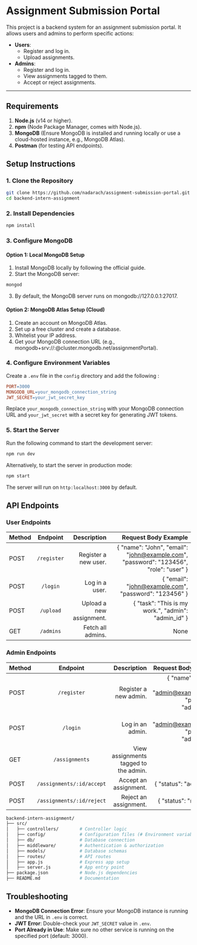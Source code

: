 # **Assignment Submission Portal**
This project is a backend system for an assignment submission portal. It allows users and admins to perform specific actions:

- **Users**:
  - Register and log in.
  - Upload assignments.
- **Admins**:
  - Register and log in.
  - View assignments tagged to them.
  - Accept or reject assignments.
 
---
## **Requirements**
1. **Node.js** (v14 or higher).
2. **npm** (Node Package Manager, comes with Node.js).
3. **MongoDB** (Ensure MongoDB is installed and running locally or use a cloud-hosted instance, e.g., MongoDB Atlas).
4. **Postman** (for testing API endpoints).

## **Setup Instructions**

### **1. Clone the Repository**

```bash
git clone https://github.com/nadarach/assignment-submission-portal.git
cd backend-intern-assignment
```
### **2. Install Dependencies**
```bash
npm install
```
### **3. Configure MongoDB**
#### Option 1: Local MongoDB Setup
1. Install MongoDB locally by following the official guide.
2. Start the MongoDB server:
```bash
mongod
``` 
3. By default, the MongoDB server runs on mongodb://127.0.0.1:27017.

#### Option 2: MongoDB Atlas Setup (Cloud)
1. Create an account on MongoDB Atlas.
2. Set up a free cluster and create a database.
3. Whitelist your IP address.
4. Get your MongoDB connection URL (e.g., mongodb+srv://<username>:<password>@cluster.mongodb.net/assignmentPortal).

### **4. Configure Environment Variables**
Create a `.env` file in the `config` directory and add the following :
```makefile
PORT=3000
MONGODB_URL=your_mongodb_connection_string
JWT_SECRET=your_jwt_secret_key
```
Replace `your_mongodb_connection_string` with your MongoDB connection URL and `your_jwt_secret` with a secret key for generating JWT tokens.

### **5. Start the Server**
Run the following command to start the development server:
```bash
npm run dev
```

Alternatively, to start the server in production mode:
```bash
npm start
```
The server will run on `http:localhost:3000` by default.

## **API Endpoints**
### **User Endpoints**
| Method        | Endpoint           | Description              | Request Body Example          |
| ------------- |:------------------:| ------------------------:| -----------------------------:|
| POST          | `/register`        | Register a new user.     | { "name": "John", "email": "john@example.com", "password": "123456", "role": "user" } |
| POST          | `/login`           | Log in a user.           | { "email": "john@example.com", "password": "123456" } |
| POST          | `/upload`          | Upload a new assignment. | { "task": "This is my work.", "admin": "admin_id" } |
| GET           | `/admins`          | Fetch all admins.        | None |

### **Admin Endpoints**
| Method        | Endpoint                      | Description                                | Request Body Example          |
| ------------- |:-----------------------------:| ------------------------------------------:| -----------------------------:|
| POST          | `/register`                   | Register a new admin.                      | { "name": "Admin", "email": "admin@example.com", "password": "admin123" } |
| POST          | `/login`                      | Log in an admin.                           | { "email": "admin@example.com", "password": "admin123" } |
| GET           | `/assignments`                | View assignments tagged to the admin.      | None |
| POST          | `/assignments/:id/accept`     | Accept an assignment.                      | { "status": "accepted" } |
| POST          | `/assignments/:id/reject`     | Reject an assignment.                      | { "status": "rejected" } |

```bash
backend-intern-assignment/
├── src/
│   ├── controllers/        # Controller logic
│   ├── config/             # Configuration files (# Environment variables)
│   ├── db/                 # Database connection
│   ├── middleware/         # Authentication & authorization
│   ├── models/             # Database schemas
│   ├── routes/             # API routes
│   ├── app.js              # Express app setup
│   ├── server.js           # App entry point                    
├── package.json            # Node.js dependencies
├── README.md               # Documentation
```

## **Troubleshooting**
* **MongoDB Connection Error**:
  Ensure your MongoDB instance is running and the URL in `.env` is correct.
* **JWT Error**:
  Double-check your `JWT_SECRET` value in `.env`.
* **Port Already in Use**:
  Make sure no other service is running on the specified port (default: 3000).

